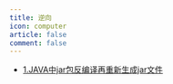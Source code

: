 ```yaml
---
title: 逆向
icon: computer
article: false
comment: false
---
```



-  [1.JAVA中jar包反编译再重新生成jar文件](1.JAVA中jar包反编译再重新生成jar文件.md) 
